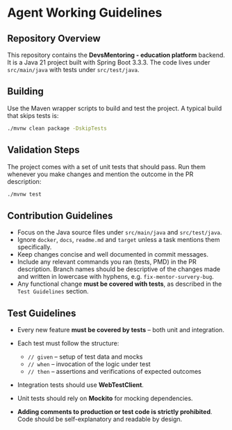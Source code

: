 # Agent Working Guidelines

## Repository Overview

This repository contains the **DevsMentoring - education platform** backend. It is a Java 21 project built with Spring
Boot 3.3.3. The code lives under `src/main/java` with tests under `src/test/java`.

## Building

Use the Maven wrapper scripts to build and test the project. A typical build that skips tests is:

```bash
./mvnw clean package -DskipTests
```

## Validation Steps

The project comes with a set of unit tests that should pass. Run them whenever you make changes and mention the outcome
in the PR description:

```bash
./mvnw test
```

## Contribution Guidelines

* Focus on the Java source files under `src/main/java` and `src/test/java`.
* Ignore `docker`, `docs`, `readme.md` and `target` unless a task mentions them specifically.
* Keep changes concise and well documented in commit messages.
* Include any relevant commands you ran (tests, PMD) in the PR description. Branch names should be descriptive of the
  changes made and written in lowercase with hyphens, e.g. `fix-mentor-survery-bug`.
* Any functional change **must be covered with tests**, as described in the `Test Guidelines` section.

## Test Guidelines

* Every new feature **must be covered by tests** – both unit and integration.
* Each test must follow the structure:

    * `// given` – setup of test data and mocks
    * `// when` – invocation of the logic under test
    * `// then` – assertions and verifications of expected outcomes
* Integration tests should use **WebTestClient**.
* Unit tests should rely on **Mockito** for mocking dependencies.
* **Adding comments to production or test code is strictly prohibited**. Code should be self-explanatory and readable by
  design.
